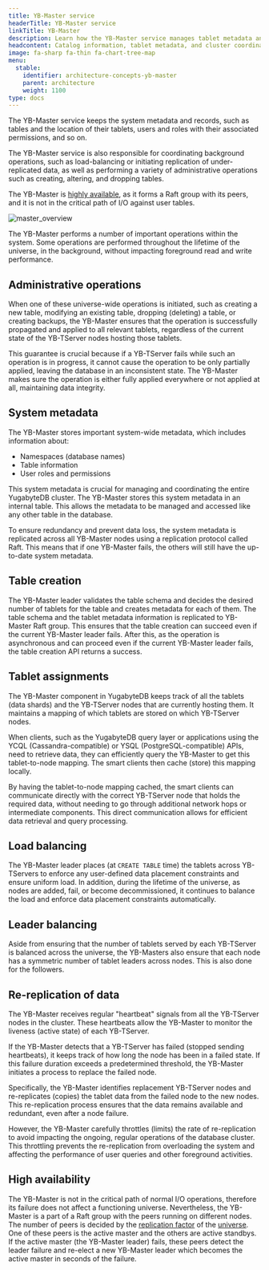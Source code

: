 ```yaml
---
title: YB-Master service
headerTitle: YB-Master service
linkTitle: YB-Master
description: Learn how the YB-Master service manages tablet metadata and coordinates cluster configuration changes.
headcontent: Catalog information, tablet metadata, and cluster coordination
image: fa-sharp fa-thin fa-chart-tree-map
menu:
  stable:
    identifier: architecture-concepts-yb-master
    parent: architecture
    weight: 1100
type: docs
---
```


The YB-Master service keeps the system metadata and records, such as tables and the location of their tablets, users and roles with their associated permissions, and so on.

The YB-Master service is also responsible for coordinating background operations, such as load-balancing or initiating replication of under-replicated data, as well as performing a variety of administrative operations such as creating, altering, and dropping tables.

The YB-Master is [highly available](#high-availability), as it forms a Raft group with its peers, and it is not in the critical path of I/O against user tables.

![master_overview](/images/architecture/master_overview.png)

The YB-Master performs a number of important operations within the system. Some operations are performed throughout the lifetime of the universe, in the background, without impacting foreground read and write performance.

## Administrative operations

When one of these universe-wide operations is initiated, such as creating a new table, modifying an existing table, dropping (deleting) a table, or creating backups, the YB-Master ensures that the operation is successfully propagated and applied to all relevant tablets, regardless of the current state of the YB-TServer nodes hosting those tablets.

This guarantee is crucial because if a YB-TServer fails while such an operation is in progress, it cannot cause the operation to be only partially applied, leaving the database in an inconsistent state. The YB-Master makes sure the operation is either fully applied everywhere or not applied at all, maintaining data integrity.

## System metadata

The YB-Master stores important system-wide metadata, which includes information about:

- Namespaces (database names)
- Table information
- User roles and permissions

This system metadata is crucial for managing and coordinating the entire YugabyteDB cluster. The YB-Master stores this system metadata in an internal table. This allows the metadata to be managed and accessed like any other table in the database.

To ensure redundancy and prevent data loss, the system metadata is replicated across all YB-Master nodes using a replication protocol called Raft. This means that if one YB-Master fails, the others will still have the up-to-date system metadata.

## Table creation

The YB-Master leader validates the table schema and decides the desired number of tablets for the table and creates metadata for each of them. The table schema and the tablet metadata information is replicated to YB-Master Raft group. This ensures that the table creation can succeed even if the current YB-Master leader fails. After this, as the operation is asynchronous and can proceed even if the current YB-Master leader fails, the table creation API returns a success.

## Tablet assignments

The YB-Master component in YugabyteDB keeps track of all the tablets (data shards) and the YB-TServer nodes that are currently hosting them. It maintains a mapping of which tablets are stored on which YB-TServer nodes.

When clients, such as the YugabyteDB query layer or applications using the YCQL (Cassandra-compatible) or YSQL (PostgreSQL-compatible) APIs, need to retrieve data, they can efficiently query the YB-Master to get this tablet-to-node mapping. The smart clients then cache (store) this mapping locally.

By having the tablet-to-node mapping cached, the smart clients can communicate directly with the correct YB-TServer node that holds the required data, without needing to go through additional network hops or intermediate components. This direct communication allows for efficient data retrieval and query processing.

## Load balancing

The YB-Master leader places (at `CREATE TABLE` time) the tablets across YB-TServers to enforce any user-defined data placement constraints and ensure uniform load. In addition, during the lifetime of the universe, as nodes are added, fail, or become decommissioned, it continues to balance the load and enforce data placement constraints automatically.

## Leader balancing

Aside from ensuring that the number of tablets served by each YB-TServer is balanced across the universe, the YB-Masters also ensure that each node has a symmetric number of tablet leaders across nodes. This is also done for the followers.

## Re-replication of data

The YB-Master receives regular "heartbeat" signals from all the YB-TServer nodes in the cluster. These heartbeats allow the YB-Master to monitor the liveness (active state) of each YB-TServer.

If the YB-Master detects that a YB-TServer has failed (stopped sending heartbeats), it keeps track of how long the node has been in a failed state. If this failure duration exceeds a predetermined threshold, the YB-Master initiates a process to replace the failed node.

Specifically, the YB-Master identifies replacement YB-TServer nodes and re-replicates (copies) the tablet data from the failed node to the new nodes. This re-replication process ensures that the data remains available and redundant, even after a node failure.

However, the YB-Master carefully throttles (limits) the rate of re-replication to avoid impacting the ongoing, regular operations of the database cluster. This throttling prevents the re-replication from overloading the system and affecting the performance of user queries and other foreground activities.

## High availability

The YB-Master is not in the critical path of normal I/O operations, therefore its failure does not affect a functioning universe. Nevertheless, the YB-Master is a part of a Raft group with the peers running on different nodes. The number of peers is decided by the [replication factor](../key-concepts/#replication-factor-rf) of the [universe](../key-concepts/#universe). One of these peers is the active master and the others are active standbys. If the active master (the YB-Master leader) fails, these peers detect the leader failure and re-elect a new YB-Master leader which becomes the active master in seconds of the failure.
